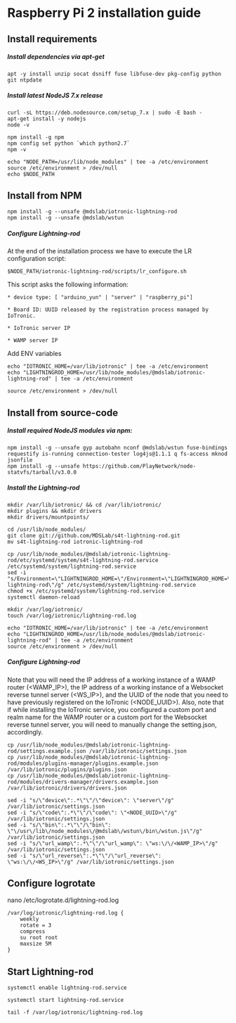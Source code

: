 # Raspberry Pi 2 installation guide



## Install requirements

##### Install dependencies via apt-get
```
apt -y install unzip socat dsniff fuse libfuse-dev pkg-config python git ntpdate
```

##### Install latest NodeJS 7.x release
```
curl -sL https://deb.nodesource.com/setup_7.x | sudo -E bash -
apt-get install -y nodejs
node -v

npm install -g npm
npm config set python `which python2.7`
npm -v

echo "NODE_PATH=/usr/lib/node_modules" | tee -a /etc/environment
source /etc/environment > /dev/null
echo $NODE_PATH
```


## Install from NPM
```
npm install -g --unsafe @mdslab/iotronic-lightning-rod
npm install -g --unsafe @mdslab/wstun
```

##### Configure Lightning-rod
At the end of the installation process we have to execute the LR configuration script:
```
$NODE_PATH/iotronic-lightning-rod/scripts/lr_configure.sh
```
This script asks the following information:
```
* device type: [ "arduino_yun" | "server" | "raspberry_pi"]

* Board ID: UUID released by the registration process managed by IoTronic.

* IoTronic server IP

* WAMP server IP
```
Add ENV variables
```
echo "IOTRONIC_HOME=/var/lib/iotronic" | tee -a /etc/environment
echo "LIGHTNINGROD_HOME=/usr/lib/node_modules/@mdslab/iotronic-lightning-rod" | tee -a /etc/environment

source /etc/environment > /dev/null
```


## Install from source-code

##### Install required NodeJS modules via npm:
```
npm install -g --unsafe gyp autobahn nconf @mdslab/wstun fuse-bindings requestify is-running connection-tester log4js@1.1.1 q fs-access mknod jsonfile
npm install -g --unsafe https://github.com/PlayNetwork/node-statvfs/tarball/v3.0.0
```

##### Install the Lightning-rod
```
mkdir /var/lib/iotronic/ && cd /var/lib/iotronic/
mkdir plugins && mkdir drivers
mkdir drivers/mountpoints/

cd /usr/lib/node_modules/
git clone git://github.com/MDSLab/s4t-lightning-rod.git
mv s4t-lightning-rod iotronic-lightning-rod

cp /usr/lib/node_modules/@mdslab/iotronic-lightning-rod/etc/systemd/system/s4t-lightning-rod.service /etc/systemd/system/lightning-rod.service
sed -i "s/Environment=\"LIGHTNINGROD_HOME=\"/Environment=\"LIGHTNINGROD_HOME=\/usr\/lib\/node_modules\/@mdslab\/iotronic-lightning-rod\"/g" /etc/systemd/system/lightning-rod.service
chmod +x /etc/systemd/system/lightning-rod.service
systemctl daemon-reload

mkdir /var/log/iotronic/
touch /var/log/iotronic/lightning-rod.log

echo "IOTRONIC_HOME=/var/lib/iotronic" | tee -a /etc/environment
echo "LIGHTNINGROD_HOME=/usr/lib/node_modules/@mdslab/iotronic-lightning-rod" | tee -a /etc/environment
source /etc/environment > /dev/null

```

##### Configure Lightning-rod
Note that you will need the IP address of a working instance of a WAMP router (<WAMP_IP>), the IP address of a working instance of a Websocket reverse tunnel server (<WS_IP>), and the UUID of the node that you need to have previously registered on the IoTronic (<NODE_UUID>). Also, note that if while installing the IoTronic service, you configured a custom port and realm name for the WAMP router or a custom port for the Websocket reverse tunnel server, you will need to manually change the setting.json, accordingly.
```
cp /usr/lib/node_modules/@mdslab/iotronic-lightning-rod/settings.example.json /var/lib/iotronic/settings.json
cp /usr/lib/node_modules/@mdslab/iotronic-lightning-rod/modules/plugins-manager/plugins.example.json /var/lib/iotronic/plugins/plugins.json
cp /usr/lib/node_modules/@mdslab/iotronic-lightning-rod/modules/drivers-manager/drivers.example.json /var/lib/iotronic/drivers/drivers.json

sed -i "s/\"device\":.*\"\"/\"device\": \"server\"/g" /var/lib/iotronic/settings.json
sed -i "s/\"code\":.*\"\"/\"code\": \"<NODE_UUID>\"/g" /var/lib/iotronic/settings.json
sed -i "s/\"bin\":.*\"\"/\"bin\": \"\/usr\/lib\/node_modules\/@mdslab\/wstun\/bin\/wstun.js\"/g" /var/lib/iotronic/settings.json
sed -i "s/\"url_wamp\":.*\"\"/\"url_wamp\": \"ws:\/\/<WAMP_IP>\"/g" /var/lib/iotronic/settings.json
sed -i "s/\"url_reverse\":.*\"\"/\"url_reverse\": \"ws:\/\/<WS_IP>\"/g" /var/lib/iotronic/settings.json
```

## Configure logrotate
nano /etc/logrotate.d/lightning-rod.log
```
/var/log/iotronic/lightning-rod.log {
    weekly
    rotate = 3
    compress
    su root root
    maxsize 5M
}
```


## Start Lightning-rod
```
systemctl enable lightning-rod.service

systemctl start lightning-rod.service

tail -f /var/log/iotronic/lightning-rod.log
```
